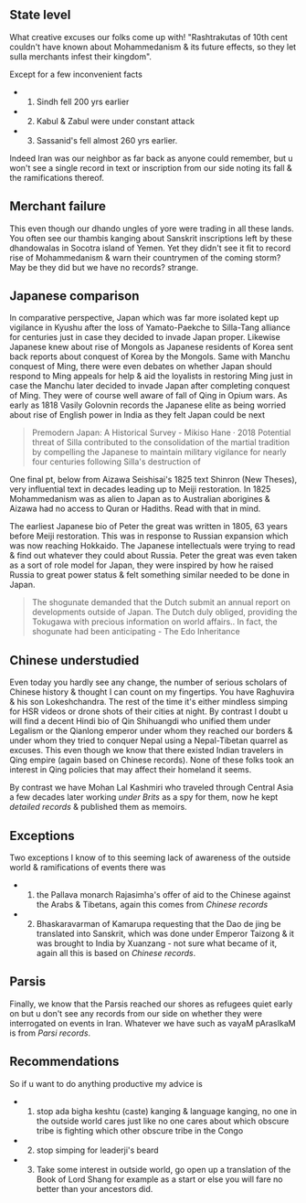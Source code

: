 
## State level
What creative excuses our folks come up with! "Rashtrakutas of 10th cent couldn't have known about Mohammedanism & its future effects, so they let sulla merchants infest their kingdom". 

Except for a few inconvenient facts 

- 1) Sindh fell 200 yrs earlier 
- 2) Kabul & Zabul were under constant attack 
- 3) Sassanid's fell almost 260 yrs earlier. 

Indeed Iran was our neighbor as far back as anyone could remember, but u won't see a single record in text or inscription from our side noting its fall & the ramifications thereof. 

## Merchant failure
This even though our dhando ungles of yore were trading in all these lands. You often see our thambis kanging about Sanskrit inscriptions left by these dhandowalas in Socotra island of Yemen. Yet they didn't see it fit to record rise of Mohammedanism & warn their countrymen of the coming storm? May be they did but we have no records? strange. 

## Japanese comparison
In comparative perspective, Japan which was far more isolated kept up vigilance in Kyushu after the loss of Yamato-Paekche to Silla-Tang alliance for centuries just in case they decided to invade Japan proper. Likewise Japanese knew about rise of Mongols as Japanese residents of Korea sent back reports about conquest of Korea by the Mongols. Same with Manchu conquest of Ming, there were even debates on whether Japan should respond to Ming appeals for help & aid the loyalists in restoring Ming just in case the Manchu later decided to invade Japan after completing conquest of Ming. They were of course well aware of fall of Qing in Opium wars. As early as 1818 Vasily Golovnin records the Japanese elite as being worried about rise of English power in India as they felt Japan could be next

> Premodern Japan: A Historical Survey - Mikiso Hane · 2018
  Potential threat of Silla contributed to the consolidation of the martial tradition by compelling the Japanese to maintain military vigilance for nearly four centuries following Silla's destruction of

One final pt, below from Aizawa Seishisai's 1825 text Shinron (New Theses), very influential text in decades leading up to Meiji restoration. In 1825 Mohammedanism was as alien to Japan as to Australian aborigines & Aizawa had no access to Quran or Hadiths. Read with that in mind.

The earliest Japanese bio of Peter the great was written in 1805, 63 years before Meiji restoration. This was in response to Russian expansion which was now reaching Hokkaido. The Japanese intellectuals were trying to read & find out whatever they could about Russia. Peter the great was even taken as a sort of role model for Japan, they were inspired by how he raised Russia to great power status & felt something similar needed to be done in Japan.

> The shogunate demanded that the Dutch submit an annual report on developments outside of Japan. The Dutch duly obliged, providing the Tokugawa with precious information on world affairs.. In fact, the shogunate had been anticipating - The Edo Inheritance

## Chinese understudied
Even today you hardly see any change, the number of serious scholars of Chinese history & thought I can count on my fingertips. You have Raghuvira & his son Lokeshchandra. The rest of the time it's either mindless simping for HSR videos or drone shots of their cities at night. By contrast I doubt u will find a decent Hindi bio of Qin Shihuangdi who unified them under Legalism or the Qianlong emperor under whom they reached our borders & under whom they tried to conquer Nepal using a Nepal-Tibetan quarrel as excuses. This even though we know that there existed Indian travelers in Qing empire (again based on Chinese records). None of these folks took an interest in Qing policies that may affect their homeland it seems. 

By contrast we have Mohan Lal Kashmiri who traveled through Central Asia a few decades later working *under Brits* as a spy for them, now he kept *detailed records* & published them as memoirs. 

## Exceptions
Two exceptions I know of to this seeming lack of awareness of the outside world & ramifications of events there was 

- 1) the Pallava monarch Rajasimha's offer of aid to the Chinese against the Arabs & Tibetans, again this comes from *Chinese records* 
- 2) Bhaskaravarman of Kamarupa requesting that the Dao de jing be translated into Sanskrit, which was done under Emperor Taizong & it was brought to India by Xuanzang - not sure what became of it, again all this is based on *Chinese records*. 

## Parsis
Finally, we know that the Parsis reached our shores as refugees quiet early on but u don't see any records from our side on whether they were interrogated on events in Iran. Whatever we have such as vayaM pArasIkaM is from *Parsi records*. 

## Recommendations
So if u want to do anything productive my advice is 

- 1) stop ada bigha keshtu (caste) kanging & language kanging, no one in the outside world cares just like no one cares about which obscure tribe is fighting which other obscure tribe in the Congo 
- 2) stop simping for leaderji's beard 
- 3) Take some interest in outside world, go open up a translation of the Book of Lord Shang for example as a start or else you will fare no better than your ancestors did.




